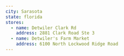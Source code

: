 ```yaml
---
city: Sarasota
state: florida
stores:
  - name: Detwiler Clark Rd
    address: 2881 Clark Road Ste 3
  - name: Detwiler's Farm Market
    address: 6100 North Lockwood Ridge Road
---
```

